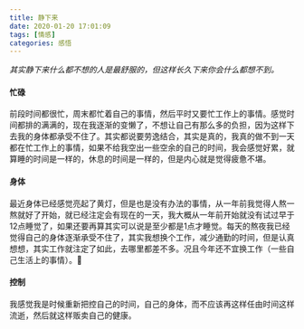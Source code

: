```yaml
---
title: 静下来
date: 2020-01-20 17:01:09
tags: [情感]
categories: 感悟
---
```

*其实静下来什么都不想的人是最舒服的，但这样长久下来你会什么都想不到。*

#### 忙碌
前段时间都很忙，周末都忙着自己的事情，然后平时又要忙工作上的事情。感觉时间都排的满满的，现在我逐渐的变懒了，不想让自己有那么多的负担，因为这样下去我的身体都承受不住了。其实都说要劳逸结合，其实是真的，我真的做不到一天都在忙工作上的事情，如果不给我空出一些空余的自己的时间，我会感觉好累，就算睡的时间是一样的，休息的时间是一样的，但是内心就是觉得疲惫不堪。

#### 身体
最近身体已经感觉亮起了黄灯，但是也是没有办法的事情，从一年前我觉得人熬一熬就好了开始，就已经注定会有现在的一天，我大概从一年前开始就没有试过早于12点睡觉了，如果还要再算其实可以说是至少都是1点才睡觉。每天的熬夜我已经觉得自己的身体逐渐承受不住了，其实我想换个工作，减少通勤的时间，但是认真想想，其实工作就注定了如此，去哪里都差不多。况且今年还不宜换工作（一些自己生活上的事情）。

#### 控制
我感觉我是时候重新把控自己的时间，自己的身体，而不应该再这样任由时间这样流逝，然后就这样贩卖自己的健康。